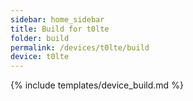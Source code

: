 ```yaml
---
sidebar: home_sidebar
title: Build for t0lte
folder: build
permalink: /devices/t0lte/build
device: t0lte
---
```

{% include templates/device_build.md %}
